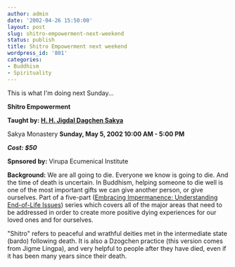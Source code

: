 ```yaml
---
author: admin
date: '2002-04-26 15:50:00'
layout: post
slug: shitro-empowerment-next-weekend
status: publish
title: Shitro Empowerment next weekend
wordpress_id: '801'
categories:
- Buddhism
- Spirituality
---
```

This is what I'm doing next Sunday...

<strong>Shitro Empowerment</strong>

<strong>Taught by:
<a href="http://www.sakya.org/SakyaMonastery/Lamas/jdsbio.htm">H. H. Jigdal Dagchen Sakya</a></strong>

Sakya Monastery
<strong>Sunday, May 5, 2002
10:00 AM - 5:00 PM </strong>

<strong><em>Cost: $50</em></strong>

<strong>Spnsored by:</strong>
Virupa Ecumenical Institute

<strong>Background:</strong>
We are all going to die. Everyone we know is going to die. And the time of death is uncertain.
In Buddhism, helping someone to die well is one of the most important gifts we can give another person, or give ourselves. Part of a five-part (<a href="http://www.sakya.org/VEI/Spring2002/VImpermanenceSpring02.htm">Embracing Impermanence: Understanding End-of-Life Issues</a>) series which covers all of the major areas that need to be addressed in order to create more positive dying experiences for our loved ones and for ourselves.

"Shitro" refers to peaceful and wrathful deities met in the intermediate state (bardo) following death. It is also a Dzogchen practice (this version comes from Jigme Lingpa), and very helpful to people after they have died, even if it has been many years since their death.
